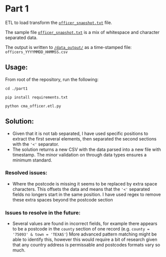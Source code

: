 # Part 1

ETL to load transform the [`officer_snapshot.txt`](./data_input/officer_snapshot.txt) file.

The sample file [`officer_snapshot.txt`](./data_input/officer_snapshot.txt) is a mix of whitespace and character separated data.  

The output is written to [`/data_output/`](./data_output/) as a time-stamped file: `officers_YYYYMMDD_HHMMSS.csv`

## Usage:

From root of the repository, run the following:

```
cd ./part1

pip install requirements.txt

python cma_officer.etl.py
```


## Solution:

- Given that it is not tab separated, I have used specific positions to extract the first several elements, then separated the second sections with the `'<'` separator.  
- The solution returns a new CSV with the data parsed into a new file with timestamp.  The minor validation on through data types ensures a minimum standard.

### Resolved issues: 
- Where the postcode is missing it seems to be replaced by extra space characters.  This offsets the data and means that the `'<'` separated fields no longers start in the same position.  I have used regex to remove these extra spaces beyond the postcode section

### Issues to resolve in the future:
- Several values are found in incorrect fields, for example there appears to be a postcode in the `county` section of one record (e.g. `county = '75093' & town = 'TEXAS'`)  More advanced pattern matching might be able to identify this, however this would require a bit of research given that any country address is permissable and postcodes formats vary so much.